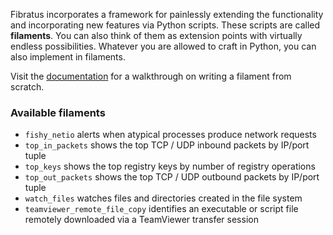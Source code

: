Fibratus incorporates a framework for painlessly extending the functionality and incorporating new features via Python scripts. 
These scripts are called **filaments**. You can also think of them as extension points with virtually endless possibilities. 
Whatever you are allowed to craft in Python, you can also implement in filaments.

Visit the [documentation](https://www.fibratus.io/#/filaments/writing) for a walkthrough on writing a filament from scratch.

### Available filaments

- `fishy_netio` alerts when atypical processes produce network requests
- `top_in_packets` shows the top TCP / UDP inbound packets by IP/port tuple
- `top_keys` shows the top registry keys by number of registry operations
- `top_out_packets` shows the top TCP / UDP outbound packets by IP/port tuple
- `watch_files` watches files and directories created in the file system
- `teamviewer_remote_file_copy` identifies an executable or script file remotely downloaded via a TeamViewer transfer session
